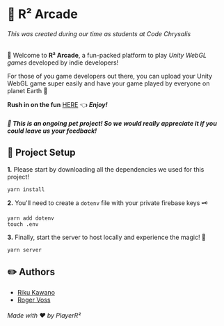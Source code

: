 # 👾 **R² Arcade**
###### This was created during our time as students at Code Chrysalis

👋 Welcome to **R² Arcade**, a fun-packed platform to play *Unity WebGL games* developed by indie developers! 

For those of you game developers out there, you can upload your Unity WebGL game super easily and have your game played by everyone on planet Earth 🎉


**Rush in on the fun** [HERE](https://r2arcade.com/) 👈 ***Enjoy!***


##### 🙏 This is an ongoing pet project! So we would really appreciate it if you could leave us your feedback!


## 🚀 **Project Setup**
**1.** Please start by downloading all the dependencies we used for this project!
````
yarn install
````
**2.** You'll need to create a `dotenv` file with your private firebase keys 🗝
````
yarn add dotenv
touch .env
````
**3.** Finally, start the server to host locally and experience the magic! 🎩
````
yarn server
````

## ✏️ **Authors**
- [Riku Kawano](https://github.com/rikukawano)
- [Roger Voss](https://github.com/rogerrogerv)


###### Made with ♥️ by PlayerR²

